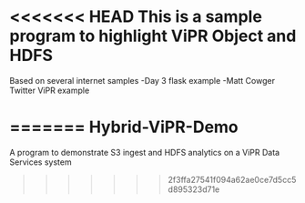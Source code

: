 <<<<<<< HEAD
This is a sample program to highlight ViPR Object and HDFS
==========================================================

Based on several internet samples
-Day 3 flask example
-Matt Cowger Twitter ViPR example

=======
Hybrid-ViPR-Demo
================

A program to demonstrate S3 ingest and HDFS analytics on a ViPR Data Services system
>>>>>>> 2f3ffa27541f094a62ae0ce7d5cc5d895323d71e
